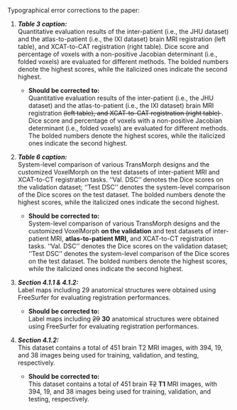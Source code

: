 Typographical error corrections to the paper:

1. ***Table 3 caption:***\
  Quantitative evaluation results of the inter-patient (i.e., the JHU dataset) and the atlas-to-patient (i.e., the IXI dataset) brain MRI registration (left table), and XCAT-to-CAT registration (right table). Dice score and percentage of voxels with a non-positive Jacobian determinant (i.e., folded voxels) are evaluated for different methods. The bolded numbers denote the highest scores, while the italicized ones indicate the second highest.
    * **Should be corrected to:**\
    Quantitative evaluation results of the inter-patient (i.e., the JHU dataset) and the atlas-to-patient (i.e., the IXI dataset) brain MRI registration <s>(left table), and XCAT-to-CAT registration (right table) </s>. Dice score and percentage of voxels with a non-positive Jacobian determinant (i.e., folded voxels) are evaluated for different methods. The bolded numbers denote the highest scores, while the italicized ones indicate the second highest.

2. ***Table 6 caption:***\
System-level comparison of various TransMorph designs and the customized VoxelMorph on the test datasets of inter-patient MRI and XCAT-to-CT registration tasks. ‘‘Val. DSC’’ denotes the Dice scores on the validation dataset; ‘‘Test DSC’’ denotes the system-level comparison of the Dice scores on the test dataset. The bolded numbers denote the highest scores, while the italicized ones indicate the second highest.

    * **Should be corrected to:**\
    System-level comparison of various TransMorph designs and the customized VoxelMorph **on the validation** and test datasets of inter-patient MRI, **atlas-to-patient MRI,** and XCAT-to-CT registration tasks. ‘‘Val. DSC’’ denotes the Dice scores on the validation dataset; ‘‘Test DSC’’ denotes the system-level comparison of the Dice scores on the test dataset. The bolded numbers denote the highest scores, while the italicized ones indicate the second highest.

3. ***Section 4.1.1 & 4.1.2:***\
Label maps including 29 anatomical structures were obtained using FreeSurfer for evaluating registration performances.

    * **Should be corrected to:**\
    Label maps including <s>29</s> **30** anatomical structures were obtained using FreeSurfer for evaluating registration performances.

4. ***Section 4.1.2:***\
This dataset contains a total of 451 brain T2 MRI images, with 394, 19, and 38 images being used for training, validation, and testing, respectively.

    * **Should be corrected to:**\
    This dataset contains a total of 451 brain <s>T2</s> **T1** MRI images, with 394, 19, and 38 images being used for training, validation, and testing, respectively.

